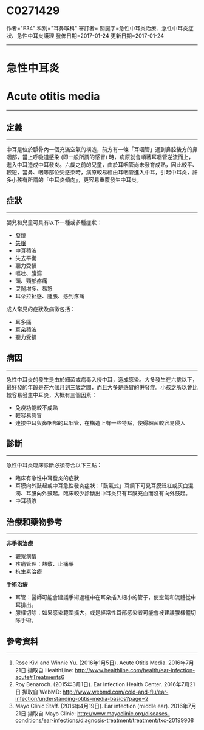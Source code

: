 # C0271429
作者="E34"
科別="耳鼻喉科"
審訂者=
關鍵字=急性中耳炎治療、急性中耳炎症狀、急性中耳炎護理
發佈日期=2017-01-24
更新日期=2017-01-24

----------
# 急性中耳炎
# Acute otitis media
----------
## 定義
----------

中耳是位於顳骨內一個充滿空氣的構造，前方有一條「耳咽管」通到鼻腔後方的鼻咽部，當上呼吸道感染 (即一般所謂的感冒) 時，病原就會順著耳咽管逆流而上，進入中耳造成中耳發炎。六歲之前的兒童，由於耳咽管尚未發育成熟，因此較平、較短，當鼻、咽等部位受感染時，病原較易經由耳咽管進入中耳，引起中耳炎，許多小孩有所謂的「中耳炎傾向」，更容易重覆發生中耳炎。

## 症狀
----------

嬰兒和兒童可具有以下一種或多種症狀：

- [發燒](C0015967)
- [失眠](C0917801-01)
- 中耳積液
- 失去平衡
- 聽力受損
- 嘔吐、腹瀉
- 頭、頸部疼痛
- 哭鬧增多、易怒
- 耳朵拉扯感、腫脹、感到疼痛 

成人常見的症狀及病徵包括：

- 耳多痛
- [耳朵積液](C3534100)
- 聽力受損
## 病因
----------

急性中耳炎的發生是由於細菌或病毒入侵中耳，造成感染。大多發生在六歲以下， 最好發的年齡是在六個月到三歲之間，而且大多是感冒的併發症。小孩之所以會比較容易發生中耳炎，大概有三個因素：

- 免疫功能較不成熟
- 較容易感冒
- 連接中耳與鼻咽部的耳咽管，在構造上有一些特點，使得細菌較容易侵入
## 診斷
----------

急性中耳炎臨床診斷必須符合以下三點：

- 臨床有急性中耳發炎的症狀
- 耳膜向外鼓起或中耳急性發炎症狀：「鼓氣式」耳鏡下可見耳膜泛紅或灰白混濁、耳膜向外鼓起。臨床較少診斷出中耳炎只有耳膜充血而沒有向外鼓起。
- 中耳積液
## 治療和藥物參考
----------

**非手術治療**

- 觀察病情
- 疼痛管理：熱敷、止痛藥
- 抗生素治療

**手術治療**

- 耳管：醫師可能會建議手術過程中在耳朵插入細小的管子，使空氣和流體從中耳排出。
- 腺樣切除：如果感染範圍擴大，或是經常性耳部感染者可能會被建議腺樣體切除手術。
## 參考資料
----------
1. Rose Kivi and Winnie Yu. (2016年1月5日). Acute Otitis Media. 2016年7月21日 擷取自 HealthLine: 
  http://www.healthline.com/health/ear-infection-acute#Treatments6
2. Roy Benaroch. (2015年3月1日). Ear Infection Health Center. 2016年7月21日 擷取自 WebMD: 
  http://www.webmd.com/cold-and-flu/ear-infection/understanding-otitis-media-basics?page=2
3. Mayo Clinic Staff. (2016年4月19日). Ear infection (middle ear). 2016年7月21日 擷取自 Mayo Clinic: 
  http://www.mayoclinic.org/diseases-conditions/ear-infections/diagnosis-treatment/treatment/txc-20199908

